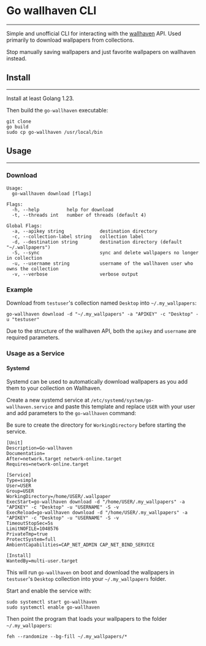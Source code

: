 # Go wallhaven CLI

---

Simple and unofficial CLI for interacting with the [wallhaven](https://wallhaven.cc) API. Used primarily to download wallpapers from collections.

Stop manually saving wallpapers and just favorite wallpapers on wallhaven instead.

## Install

---

Install at least Golang 1.23.

Then build the `go-wallhaven` executable:

```shell
git clone
go build
sudo cp go-wallhaven /usr/local/bin
```

## Usage

---

### Download

```shell
Usage:
  go-wallhaven download [flags]

Flags:
  -h, --help          help for download
  -t, --threads int   number of threads (default 4)

Global Flags:
  -a, --apikey string             destination directory
  -c, --collection-label string   collection label
  -d, --destination string        destination directory (default "~/.wallpapers")
  -S, --sync                      sync and delete wallpapers no longer in collection
  -u, --username string           username of the wallhaven user who owns the collection
  -v, --verbose                   verbose output
```

### Example

Download from `testuser`'s collection named `Desktop` into `~/.my_wallpapers`:
```shell
go-wallhaven download -d "~/.my_wallpapers" -a "APIKEY" -c "Desktop" -u "testuser"
```

Due to the structure of the wallhaven API, both the `apikey` and `username` are required parameters.

### Usage as a Service

#### Systemd

Systemd can be used to automatically download wallpapers as you add them to your collection on Wallhaven.

Create a new systemd service at `/etc/systemd/system/go-wallhaven.service` and paste this template and replace `USER` with your user and add parameters to the `go-wallhaven` command:

Be sure to create the directory for `WorkingDirectory` before starting the service.

```shell
[Unit]
Description=Go-wallhaven
Documentation=
After=network.target network-online.target
Requires=network-online.target

[Service]
Type=simple
User=USER
Group=USER
WorkingDirectory=/home/USER/.wallpaper
ExecStart=go-wallhaven download -d "/home/USER/.my_wallpapers" -a "APIKEY" -c "Desktop" -u "USERNAME" -S -v
ExecReload=go-wallhaven download -d "/home/USER/.my_wallpapers" -a "APIKEY" -c "Desktop" -u "USERNAME" -S -v
TimeoutStopSec=5s
LimitNOFILE=1048576
PrivateTmp=true
ProtectSystem=full
AmbientCapabilities=CAP_NET_ADMIN CAP_NET_BIND_SERVICE

[Install]
WantedBy=multi-user.target

```

This will run `go-wallhaven` on boot and download the wallpapers in `testuser`'s `Desktop` collection into your `~/.my_wallpapers` folder.

Start and enable the service with:
```shell
sudo systemctl start go-wallhaven
sudo systemctl enable go-wallhaven
```

Then point the program that loads your wallpapers to the folder `~/.my_wallpapers`:
```shell
feh --randomize --bg-fill ~/.my_wallpapers/*
```
